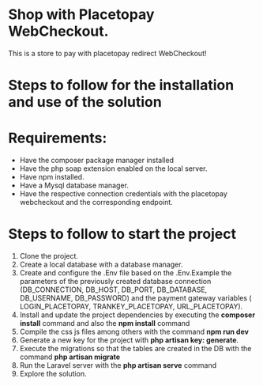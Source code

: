 # Shop with Placetopay WebCheckout.


This is a store to pay with placetopay redirect WebCheckout!


# Steps to follow for the installation and use of the solution

# Requirements:

- Have the composer package manager installed
- Have the php soap extension enabled on the local server.
- Have npm installed.
- Have a Mysql database manager.
- Have the respective connection credentials with the placetopay webcheckout and the corresponding endpoint.

# Steps to follow to start the project

1. Clone the project.
2. Create a local database with a database manager.
3. Create and configure the .Env file based on the .Env.Example the parameters of the previously created database connection (DB_CONNECTION, DB_HOST, DB_PORT, DB_DATABASE, DB_USERNAME, DB_PASSWORD) and the payment gateway variables ( LOGIN_PLACETOPAY, TRANKEY_PLACETOPAY, URL_PLACETOPAY).
4. Install and update the project dependencies by executing the __composer install__ command and also the __npm install__ command
5. Compile the css js files among others with the command __npm run dev__
6. Generate a new key for the project with __php artisan key: generate__.
7. Execute the migrations so that the tables are created in the DB with the command __php artisan migrate__
7. Run the Laravel server with the __php artisan serve__ command
8. Explore the solution.
